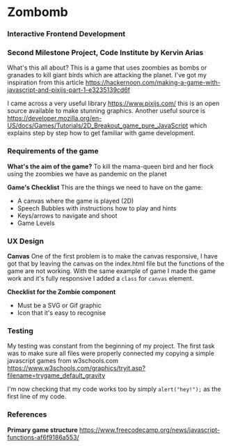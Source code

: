 # Zombomb
### Interactive Frontend Development
### Second Milestone Project, Code Institute by Kervin Arias

What's this all about?
This is a game that uses zoombies as bombs or granades to kill giant birds which are attacking the planet. I've got my inspiration from this article https://hackernoon.com/making-a-game-with-javascript-and-pixijs-part-1-e3235139cd6f

I came across a very useful library https://www.pixijs.com/ this is an open source available to make stunning graphics. Another useful source is https://developer.mozilla.org/en-US/docs/Games/Tutorials/2D_Breakout_game_pure_JavaScript which explains step by step how to get familiar with game development.

### Requirements of the game

**What's the aim of the game?**
To kill the mama-queen bird and her flock using the zoombies we have as pandemic on the planet

**Game's Checklist**
This are the things we need to have on the game:
* A canvas where the game is played (2D)
* Speech Bubbles with instructions how to play and hints
* Keys/arrows to navigate and shoot
* Game Levels

### UX Design

**Canvas**
One of the first problem is to make the canvas responsive, I have got that by leaving the canvas on the index.html file but the functions of the game are not working. With the same example of game I made the game work and it's fully responsive I added a `class` for `canvas` element. 

**Checklist for the Zombie component**
* Must be a SVG or Gif graphic
* Icon that it's easy to recognise

### Testing

My testing was constant from the beginning of my project. The first task was to make sure all files were properly connected my copying a simple javascript games from w3schools.com https://www.w3schools.com/graphics/tryit.asp?filename=trygame_default_gravity

I'm now checking that my code works too by simply `alert("hey!");` as the first line of my code.



### References

**Primary game structure**
https://www.freecodecamp.org/news/javascript-functions-af6f9186a553/
